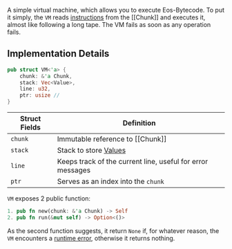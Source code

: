 A simple virtual machine, which allows you to execute Eos-Bytecode. To put it simply, the `VM` reads [instructions](OpCode) from the [[Chunk]] and executes it, almost like following a long tape. The VM fails as soon as any operation fails.

## Implementation Details


```rust
pub struct VM<'a> {
    chunk: &'a Chunk,
    stack: Vec<Value>,
    line: u32,
    ptr: usize // 
}
```

| Struct Fields | Definition                                                 |
| ------------- | ---------------------------------------------------------- |
| `chunk`       | Immutable reference to [[Chunk]]                           |
| `stack`       | Stack to store [Values](Value)                             |
| `line`        | Keeps track of the current line, useful for error messages |
| `ptr`         | Serves as an index into the `chunk`                        |

`VM` exposes 2 public function:

```rust
1. pub fn new(chunk: &'a Chunk) -> Self
2. pub fn run(&mut self) -> Option<()>
```

As the second function suggests, it return `None` if, for whatever reason, the `VM` encounters a [runtime error](Error), otherwise it returns nothing. 

